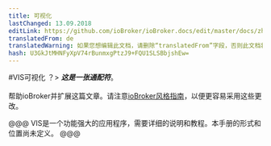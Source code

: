 ```yaml
---
title: 可视化
lastChanged: 13.09.2018
editLink: https://github.com/ioBroker/ioBroker.docs/edit/master/docs/zh-cn/viz/vis.md
translatedFrom: de
translatedWarning: 如果您想编辑此文档，请删除“translatedFrom”字段，否则此文档将再次自动翻译
hash: U3GkJtMHNFyXpV74rBunmxgPtzJ9+FQU1SLSBbjshEw=
---
```


#VIS可视化
？&gt; ***这是一张通配符***。 <br><br>帮助ioBroker并扩展这篇文章。请注意[ioBroker风格指南](community/styleguidedoc)，以便更容易采用这些更改。

@@@ VIS是一个功能强大的应用程序，需要详细的说明和教程。本手册的形式和位置尚未定义。
@@@
